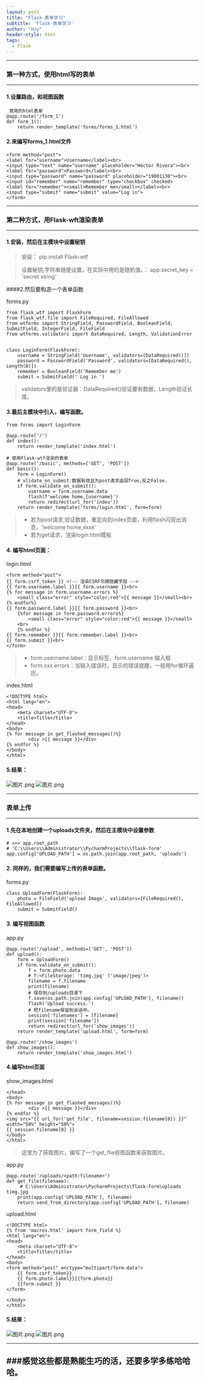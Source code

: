 ```yaml
---
layout: post
title: "Flask-表单学习"
subtitle: 'Flask-表单学习'
author: "Hzy"
header-style: text
tags:
  - Flask
---
```



-------------
### 第一种方式，使用html写的表单

----------------


#### 1.设置路由，和视图函数
```
 常用的html表单
@app.route('/form_1')
def form_1():
    return render_template('forms/forms_1.html')
```
#### 2.来编写forms_1.html文件
```
<form method="post">
<label for="username">Username</label><br>
<input type="text" name="username" placeholder="Héctor Rivera"><br>
<label for="password">Password</label><br>
<input type="password" name="password" placeholder="19001130"><br>
<input id="remember" name="remember" type="checkbox" checked>
<label for="remember"><small>Remember me</small></label><br>
<input type="submit" name="submit" value="Log in">
</form>
```

----------
### 第二种方式，用Flask-wft渲染表单
----------

#### 1.安装，然后在主模块中设置秘钥
>安装：
pip install Flask-wtf
>

>设置秘钥,字符串随便设置，在实际中用的是随机值。：
app.secret_key = 'secret string'
>
####2.然后要构造一个表单函数

forms.py
```
from flask_wtf import FlaskForm
from flask_wtf.file import FileRequired, FileAllowed
from wtforms import StringField, PasswordField, BooleanField, SubmitField, IntegerField, FileField
from wtforms.validators import DataRequired, Length, ValidationError


class LoginForm(FlaskForm):
    username = StringField('Username', validators=[DataRequired()])
    password = PasswordField('Password', validators=[DataRequired(), Length(8)])
    remember = BooleanField('Remember me')
    submit = SubmitField(' Log in ')
```
>validators里的是验证器：DataRequired()验证要有数据，Length验证长度。
>
#### 3.最后主模块中引入，编写函数。
```
from forms import LoginForm

@app.route('/')
def index():
    return render_template('index.html')

# 使用Flask-wtf渲染的表单
@app.route('/basic', methods=['GET', 'POST'])
def basic():
    form = LoginForm()
    # vlidate_on_submit:数据有效且为post请求返回True,反之False.
    if form.validate_on_submit():
        username = form.username.data
        flash(f'welcome home,{username}')
        return redirect(url_for('index'))
    return render_template('forms/login.html', form=form)
```
>* 若为post请求,验证数据，重定向到index页面，利用flash闪现出消息，'welcome home,xxxx'
>* 若为get请求，渲染login.html模板
>
#### 4. 编写html页面：
login.html
```
<form method="post">
{{ form.csrf_token }} <!-- 渲染CSRF令牌隐藏字段 -->
{{ form.username.label }}{{ form.username }}<br>
{% for message in form.username.errors %}
    <small class="error" style="color:red">{{ message }}</small><br>
{% endfor%}
{{ form.password.label }}{{ form.password }}<br>
    {%for message in form.password.errors%}
        <small class="error" style="color:red">{{ message }}</small>
    <br>
    {% endfor %}
{{ form.remember }}{{ form.remember.label }}<br>
{{ form.submit }}<br>
</form>
```
>* form.username.label：显示标签，form.username:输入框
>* form.xxx.errors：当输入错误时，显示的错误提醒，一般用for循环遍历。
>
index.html
```
<!DOCTYPE html>
<html lang="en">
<head>
    <meta charset="UTF-8">
    <title>Title</title>
</head>
<body>
{% for message in get_flashed_messages()%}
        <div >{{ message }}</div>
{% endfor %}
</body>
</html>
```
#### 5.结果：
![图片.png](https://upload-images.jianshu.io/upload_images/11948845-3e33861eba17e807.png?imageMogr2/auto-orient/strip%7CimageView2/2/w/1240)
![图片.png](https://upload-images.jianshu.io/upload_images/11948845-fc56482d94caa7b2.png?imageMogr2/auto-orient/strip%7CimageView2/2/w/1240)


------------

### 表单上传
----------

#### 1.先在本地创建一个uploads文件夹，然后在主模块中设置参数
```
# >>> app.root_path
# 'C:\\Users\\Administrator\\PycharmProjects\\flask-form'
app.config['UPLOAD_PATH'] = os.path.join(app.root_path, 'uploads')
```

#### 2. 同样的，我们需要编写上传的表单函数。
forms.py
```
class UploadForm(FlaskForm):
    photo = FileField('upload Image', validators=[FileRequired(), FileAllowed])
    submit = SubmitField()
```
#### 3. 编写视图函数
app.py
```
@app.route('/upload', methods=['GET', 'POST'])
def upload():
    form = UploadForm()
    if form.validate_on_submit():
        f = form.photo.data
        # f:<FileStorage: 'timg.jpg' ('image/jpeg')>
        filename = f.filename
        print(filename)
        # 保存到/uploads目录下
        f.save(os.path.join(app.config['UPLOAD_PATH'], filename))
        flash('Upload success.')
        # 把filename保留到会话中。
        session['filenames'] = [filename]
        print(session['filename'])
        return redirect(url_for('show_images'))
    return render_template('upload.html', form=form)

@app.route('/show_images')
def show_images():
    return render_template('show_images.html')
```

#### 4.编写html页面

show_images.html
```
</head>
<body>
{% for message in get_flashed_messages()%}
        <div >{{ message }}</div>
{% endfor %}
<img src="{{ url_for('get_file', filename=session.filename[0]) }}" width="50%" height="50%">
{{ session.filename[0] }}
</body>
</html>
```
>这里为了获取图片，编写了一个get_flie视图函数来获取图片。
>
app.py
```
@app.route('/uploads/<path:filename>')
def get_file(filename):
     # C:\Users\Administrator\PycharmProjects\flask-form\uploads timg.jpg
    print(app.config['UPLOAD_PATH'], filename)
    return send_from_directory(app.config['UPLOAD_PATH'], filename)
```
upload.html
```
<!DOCTYPE html>
{% from 'macros.html' import form_field %}
<html lang="en">
<head>
    <meta charset="UTF-8">
    <title>Title</title>
</head>
<body>
<form method="post" enctype="multipart/form-data">
    {{ form.csrf_token}}
    {{ form.photo.label}}{{form.photo}}
    {{form.submit }}
</form>

</body>
</html>
```

#### 5.结果：
![图片.png](https://upload-images.jianshu.io/upload_images/11948845-8c190d14fae0ceda.png?imageMogr2/auto-orient/strip%7CimageView2/2/w/1240)
![图片.png](https://upload-images.jianshu.io/upload_images/11948845-24a9ed53330230b4.png?imageMogr2/auto-orient/strip%7CimageView2/2/w/1240)



--------------

###感觉这些都是熟能生巧的活，还要多学多练哈哈哈。
--------------
